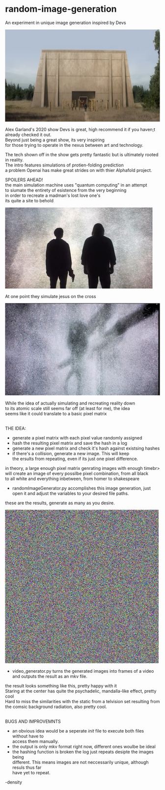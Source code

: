 # random-image-generation
An experiment in unique image generation inspired by Devs<br>

<img src="https://github.com/gregoryclayton/python-image-generation/blob/main/readmePics/devs.png?raw=true" style="height:300px;">

Alex Garland's 2020 show Devs is great, high recommend it if you haven;t already checked it out.<br>
Beyond just being a great show, its very inspiring<br>
for those trying to operate in the nexus between art and technology.

The tech shown off in the show gets pretty fantastic but is ultimately rooted in reality.<br>
The intro features simulations of protien-folding prediction<br>
a problem Openai has make great strides on with thier Alphafold project.

SPOILERS AHEAD!<br>
the main simulation machine uses "quantum computing" in an attempt<br>
to siumate the entirety of esistence from the very beginning<br>
in order to recreate a madman's lost love one's<br>
its quite a site to behold<br>

<img src="https://github.com/gregoryclayton/python-image-generation/blob/main/readmePics/devs1.png?raw=true">

At one point they simulate jesus on the cross<br>

<img src="https://github.com/gregoryclayton/python-image-generation/blob/main/readmePics/devs2.jpg?raw=true" style="height:300px;">

While the idea of actually simulating and recreating reality down<br>
to its atomic scale still seems far off (at least for me), the idea<br>
seems like it could translate to a basic pixel matrix<br><br>


THE IDEA:<br>
- generate a pixel matrix with each pixel value randomly assigned
- hash the resulting pixel matrix and save the hash in a log
- generate a new pixel matrix and check it's hash against existsing hashes
- if there's a collision, generate a new image. This will keep<br> 
the ersults from repeating, even if its just one pixel difference.<br>

in theory, a large enough pixel matrix genrating images with enough timebr>
will create an image of every possilbe pixel combination, from all black <br>
to all white and everything inbetween, from homer to shakespeare<br>

- randomImageGenerator.py accomplishes this image generation, just open it and adjust the variables to your desired file paths.

these are the results, generate as many as you desire.

<img src="https://github.com/gregoryclayton/python-image-generation/blob/main/readmePics/picture3.png?raw=true">

- video_generator.py turns the generated images into frames of a video and outputs the result as an mkv file.

the result looks something like this, pretty happy with it<br>
Staring at the center has quite the psychadelic, mandalla-like effect, pretty cool<br>
Hard to miss the similarities with the static from a telvision set resulting from<br>
the comsic background radiation, also pretty cool.<br><br>

BUGS AND IMPROVEMNTS<br>
 - an obvious idea would be a seperate _init_ file to execute both files without have to<br>
 access them manually.<br>
 - the output is only mkv format right now, different ones woulbe be ideal
 - the hashing function is broken the log just repeats desipte the images being<br>
 different. This means images are not neccessarily unique, although resuls thus far<br>
 have yet to repeat.<br>
 
 -density

